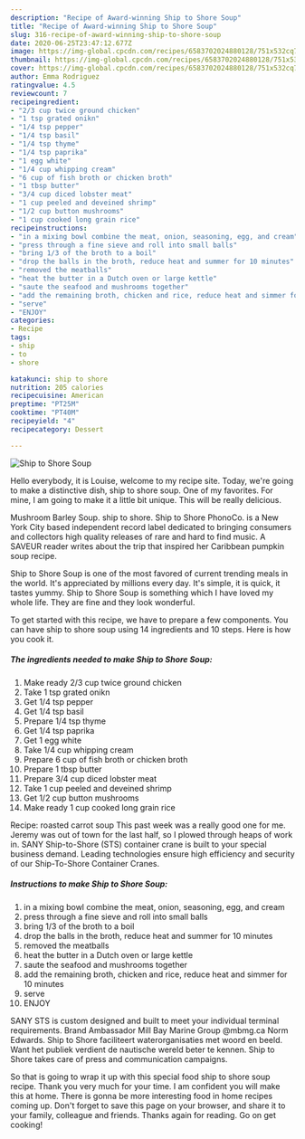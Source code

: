 ```yaml
---
description: "Recipe of Award-winning Ship to Shore Soup"
title: "Recipe of Award-winning Ship to Shore Soup"
slug: 316-recipe-of-award-winning-ship-to-shore-soup
date: 2020-06-25T23:47:12.677Z
image: https://img-global.cpcdn.com/recipes/6583702024880128/751x532cq70/ship-to-shore-soup-recipe-main-photo.jpg
thumbnail: https://img-global.cpcdn.com/recipes/6583702024880128/751x532cq70/ship-to-shore-soup-recipe-main-photo.jpg
cover: https://img-global.cpcdn.com/recipes/6583702024880128/751x532cq70/ship-to-shore-soup-recipe-main-photo.jpg
author: Emma Rodriguez
ratingvalue: 4.5
reviewcount: 7
recipeingredient:
- "2/3 cup twice ground chicken"
- "1 tsp grated onikn"
- "1/4 tsp pepper"
- "1/4 tsp basil"
- "1/4 tsp thyme"
- "1/4 tsp paprika"
- "1 egg white"
- "1/4 cup whipping cream"
- "6 cup of fish broth or chicken broth"
- "1 tbsp butter"
- "3/4 cup diced lobster meat"
- "1 cup peeled and deveined shrimp"
- "1/2 cup button mushrooms"
- "1 cup cooked long grain rice"
recipeinstructions:
- "in a mixing bowl combine the meat, onion, seasoning, egg, and cream"
- "press through a fine sieve and roll into small balls"
- "bring 1/3 of the broth to a boil"
- "drop the balls in the broth, reduce heat and summer for 10 minutes"
- "removed the meatballs"
- "heat the butter in a Dutch oven or large kettle"
- "saute the seafood and mushrooms together"
- "add the remaining broth, chicken and rice, reduce heat and simmer for 10 minutes"
- "serve"
- "ENJOY"
categories:
- Recipe
tags:
- ship
- to
- shore

katakunci: ship to shore 
nutrition: 205 calories
recipecuisine: American
preptime: "PT25M"
cooktime: "PT40M"
recipeyield: "4"
recipecategory: Dessert

---
```



![Ship to Shore Soup](https://img-global.cpcdn.com/recipes/6583702024880128/751x532cq70/ship-to-shore-soup-recipe-main-photo.jpg)

Hello everybody, it is Louise, welcome to my recipe site. Today, we're going to make a distinctive dish, ship to shore soup. One of my favorites. For mine, I am going to make it a little bit unique. This will be really delicious.

Mushroom Barley Soup. ship to shore. Ship to Shore PhonoCo. is a New York City based independent record label dedicated to bringing consumers and collectors high quality releases of rare and hard to find music. A SAVEUR reader writes about the trip that inspired her Caribbean pumpkin soup recipe.

Ship to Shore Soup is one of the most favored of current trending meals in the world. It's appreciated by millions every day. It's simple, it is quick, it tastes yummy. Ship to Shore Soup is something which I have loved my whole life. They are fine and they look wonderful.


To get started with this recipe, we have to prepare a few components. You can have ship to shore soup using 14 ingredients and 10 steps. Here is how you cook it.

<!--inarticleads1-->

##### The ingredients needed to make Ship to Shore Soup:

1. Make ready 2/3 cup twice ground chicken
1. Take 1 tsp grated onikn
1. Get 1/4 tsp pepper
1. Get 1/4 tsp basil
1. Prepare 1/4 tsp thyme
1. Get 1/4 tsp paprika
1. Get 1 egg white
1. Take 1/4 cup whipping cream
1. Prepare 6 cup of fish broth or chicken broth
1. Prepare 1 tbsp butter
1. Prepare 3/4 cup diced lobster meat
1. Take 1 cup peeled and deveined shrimp
1. Get 1/2 cup button mushrooms
1. Make ready 1 cup cooked long grain rice


Recipe: roasted carrot soup This past week was a really good one for me. Jeremy was out of town for the last half, so I plowed through heaps of work in. SANY Ship-to-Shore (STS) container crane is built to your special business demand. Leading technologies ensure high efficiency and security of our Ship-To-Shore Container Cranes. 

<!--inarticleads2-->

##### Instructions to make Ship to Shore Soup:

1. in a mixing bowl combine the meat, onion, seasoning, egg, and cream
1. press through a fine sieve and roll into small balls
1. bring 1/3 of the broth to a boil
1. drop the balls in the broth, reduce heat and summer for 10 minutes
1. removed the meatballs
1. heat the butter in a Dutch oven or large kettle
1. saute the seafood and mushrooms together
1. add the remaining broth, chicken and rice, reduce heat and simmer for 10 minutes
1. serve
1. ENJOY


SANY STS is custom designed and built to meet your individual terminal requirements. Brand Ambassador Mill Bay Marine Group @mbmg.ca Norm Edwards. Ship to Shore faciliteert waterorganisaties met woord en beeld. Want het publiek verdient de nautische wereld beter te kennen. Ship to Shore takes care of press and communication campaigns. 

So that is going to wrap it up with this special food ship to shore soup recipe. Thank you very much for your time. I am confident you will make this at home. There is gonna be more interesting food in home recipes coming up. Don't forget to save this page on your browser, and share it to your family, colleague and friends. Thanks again for reading. Go on get cooking!
